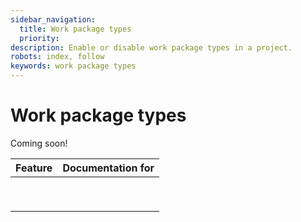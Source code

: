 ```yaml
---
sidebar_navigation:
  title: Work package types
  priority: 
description: Enable or disable work package types in a project.
robots: index, follow
keywords: work package types
---
```

# Work package types

Coming soon!

| Feature | Documentation for |
| ------- | ----------------- |
|         |                   |
|         |                   |
|         |                   |
|         |                   |
|         |                   |
|         |                   |
|         |                   |
|         |                   |
|         |                   |


